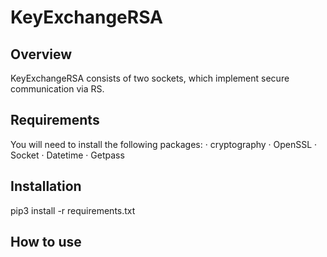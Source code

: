 # KeyExchangeRSA
## Overview
KeyExchangeRSA consists of two sockets, which implement secure communication via RS.

## Requirements
You will need to install the following packages:
· cryptography
· OpenSSL
· Socket
· Datetime
· Getpass

## Installation
 pip3 install -r requirements.txt

## How to use
